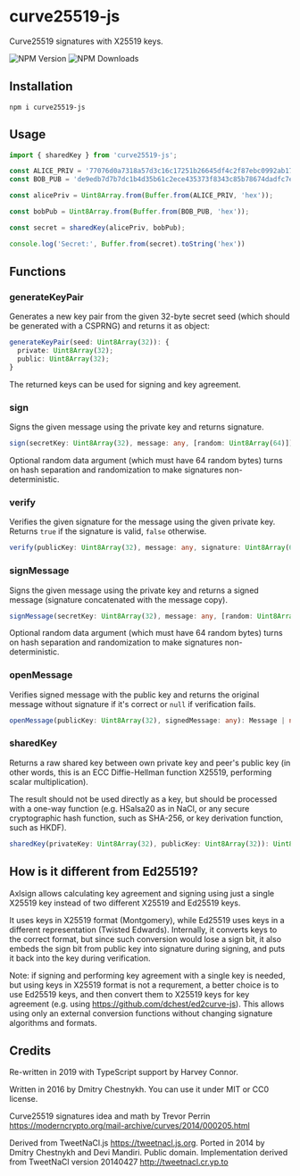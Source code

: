 # curve25519-js

Curve25519 signatures with X25519 keys.

![NPM Version](https://img.shields.io/npm/v/curve25519-js)
![NPM Downloads](https://img.shields.io/npm/dm/curve25519-js)

## Installation

```
npm i curve25519-js
```

## Usage

```js
import { sharedKey } from 'curve25519-js';

const ALICE_PRIV = '77076d0a7318a57d3c16c17251b26645df4c2f87ebc0992ab177fba51db92c2a';
const BOB_PUB = 'de9edb7d7b7dc1b4d35b61c2ece435373f8343c85b78674dadfc7e146f882b4f';

const alicePriv = Uint8Array.from(Buffer.from(ALICE_PRIV, 'hex'));

const bobPub = Uint8Array.from(Buffer.from(BOB_PUB, 'hex'));

const secret = sharedKey(alicePriv, bobPub);

console.log('Secret:', Buffer.from(secret).toString('hex'))
```

## Functions

### generateKeyPair
Generates a new key pair from the given 32-byte secret seed (which should be generated with a CSPRNG) and returns it as object:
```ts
generateKeyPair(seed: Uint8Array(32)): { 
  private: Uint8Array(32);
  public: Uint8Array(32);
}
```
The returned keys can be used for signing and key agreement.

### sign

Signs the given message using the private key and returns signature.

```ts
sign(secretKey: Uint8Array(32), message: any, [random: Uint8Array(64)]): Uint8Array(64)
```

Optional random data argument (which must have 64 random bytes) turns on
hash separation and randomization to make signatures non-deterministic.

### verify

Verifies the given signature for the message using the given private key.
Returns `true` if the signature is valid, `false` otherwise.

```ts
verify(publicKey: Uint8Array(32), message: any, signature: Uint8Array(64)): boolean
```

### signMessage

Signs the given message using the private key and returns
a signed message (signature concatenated with the message copy).

```ts
signMessage(secretKey: Uint8Array(32), message: any, [random: Uint8Array(64)]): any
```

Optional random data argument (which must have 64 random bytes) turns on
hash separation and randomization to make signatures non-deterministic.

### openMessage

Verifies signed message with the public key and returns the original message
without signature if it's correct or `null` if verification fails.

```ts
openMessage(publicKey: Uint8Array(32), signedMessage: any): Message | null
```


### sharedKey
Returns a raw shared key between own private key and peer's public key (in other words, this is an ECC Diffie-Hellman function X25519, performing scalar multiplication).

The result should not be used directly as a key, but should be processed with a one-way function (e.g. HSalsa20 as in NaCl, or any secure cryptographic hash function, such as SHA-256, or key derivation function, such as HKDF).
```ts
sharedKey(privateKey: Uint8Array(32), publicKey: Uint8Array(32)): Uint8Array(32)
```

## How is it different from Ed25519?
Axlsign allows calculating key agreement and signing using just a single X25519 key instead of two different X25519 and Ed25519 keys.

It uses keys in X25519 format (Montgomery), while Ed25519 uses keys in a different representation (Twisted Edwards). Internally, it converts keys to the correct format, but since such conversion would lose a sign bit, it also embeds the sign bit from public key into signature during signing, and puts it back into the key during verification.

Note: if signing and performing key agreement with a single key is needed, but using keys in X25519 format is not a requrement, a better choice is to use Ed25519 keys, and then convert them to X25519 keys for key agreement (e.g. using <https://github.com/dchest/ed2curve-js>). This allows using only an external conversion functions without changing signature algorithms and formats.

## Credits

Re-written in 2019 with TypeScript support by Harvey Connor.

Written in 2016 by Dmitry Chestnykh.
You can use it under MIT or CC0 license.

Curve25519 signatures idea and math by Trevor Perrin
<https://moderncrypto.org/mail-archive/curves/2014/000205.html>

Derived from TweetNaCl.js <https://tweetnacl.js.org>.
Ported in 2014 by Dmitry Chestnykh and Devi Mandiri. Public domain.
Implementation derived from TweetNaCl version 20140427
<http://tweetnacl.cr.yp.to>